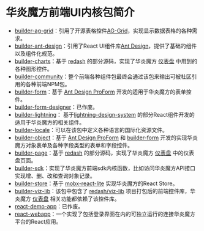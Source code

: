# 华炎魔方前端UI内核包简介

- [builder-ag-grid](/packages/builder-ag-grid)：引用了开源表格控件[AG-Grid](https://www.ag-grid.com/)，实现显示数据表格的各种需求。
- [builder-ant-design](/packages/builder-ant-design)：引用了React UI组件库[Ant Design](https://ant.design/)，提供了基础的组件以及组件化规范。
- [builder-charts](/packages/builder-charts)：基于 [redash](https://github.com/getredash/redash) 的部分源码，实现了华炎魔方 [仪表盘](https://steedos.cn/docs/developer/dashboard) 中用到的各种图形控件。
- [builder-community](/packages/builder-community)：整个前端各种组件包最终会通过该包来输出可被社区引用的各种前端NPM包。
- [builder-form](/packages/builder-form)：基于 [Ant Design ProForm](https://procomponents.ant.design/components/form/) 开发的适用于华炎魔方的表单控件。
- [builder-form-designer](/packages/builder-form-designer)：已作废。
- [builder-lightning](/packages/builder-lightning)： 基于[lightning-design-system](https://github.com/salesforce/design-system-react) 的部分React组件开发的适用于华炎魔方的相关组件。
- [builder-locale](/packages/builder-locale)：可以在该包中定义各种语言的国际化资源文件。
- [builder-object](/packages/builder-object)：基于 [Ant Design ProForm](https://procomponents.ant.design/components/form/) 和 [builder-form](/packages/builder-form) 开发的实现华炎魔方对象表单及各种字段类型的表单和字段控件。
- [builder-page](/packages/builder-page)：基于 [redash](https://github.com/getredash/redash) 的部分源码，实现了华炎魔方 [仪表盘](https://steedos.cn/docs/developer/dashboard) 中的仪表盘页面。
- [builder-sdk](/packages/builder-sdk)：实现了华炎魔方前端sdk内核函数，比如访问华炎魔方API接口实现增、删、改和查询对象记录。
- [builder-store](/packages/builder-store)：基于 [mobx-react-lite](https://github.com/mobxjs/mobx-react-lite) 实现华炎魔方的React Store。
- [builder-viz-lib](/packages/builder-viz-lib)：该包中包含了 [redash/viz-lib](https://github.com/getredash/redash/tree/master/viz-lib) 项目打包后的前端控件库，华炎魔方 [仪表盘](https://steedos.cn/docs/developer/dashboard) 相关功能都依赖了该控件库。
- [react-demo-app](/packages/react-demo-app)：已作废。
- [react-webapp](/packages/react-webapp)：一个实现了包括登录界面在内的可独立运行的连接华炎魔方平台的React应用。
